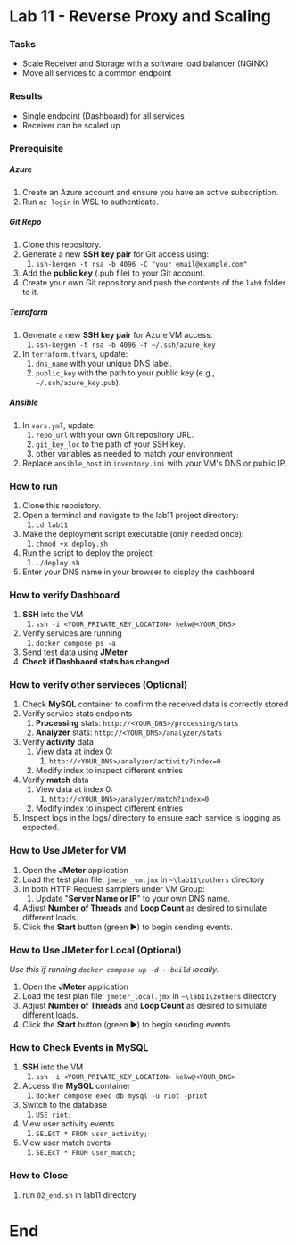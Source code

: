 # Lab 11 - Reverse Proxy and Scaling

### Tasks
- Scale Receiver and Storage with a software load balancer (NGINX)
- Move all services to a common endpoint

### Results
- Single endpoint (Dashboard) for all services
- Receiver can be scaled up

### Prerequisite
##### Azure
1. Create an Azure account and ensure you have an active subscription.
2. Run `az login` in WSL to authenticate.
##### Git Repo
1. Clone this repository.
2. Generate a new **SSH key pair** for Git access using:
   1. `ssh-keygen -t rsa -b 4096 -C "your_email@example.com"`
3. Add the **public key** (.pub file) to your Git account.
4. Create your own Git repository and push the contents of the `lab9` folder to it.
##### Terraform
1. Generate a new **SSH key pair** for Azure VM access:
   1. `ssh-keygen -t rsa -b 4096 -f ~/.ssh/azure_key`
2. In `terraform.tfvars`, update:
   1. `dns_name` with your unique DNS label.
   2. `public_key` with the path to your public key (e.g., `~/.ssh/azure_key.pub`).
##### Ansible 
1. In `vars.yml`, update:
   1. `repo_url` with your own Git repository URL.
   2. `git_key_loc` to the path of your SSH key.
   3. other variables as needed to match your environment
2. Replace `ansible_host` in `inventory.ini` with your VM's DNS or public IP.

### How to run
1. Clone this repoistory.
2. Open a terminal and navigate to the lab11 project directory:
   1. `cd lab11`
3. Make the deployment script executable (only needed once):
   1. `chmod +x deploy.sh`
4. Run the script to deploy the project:
   1. `./deploy.sh`
5. Enter your DNS name in your browser to display the dashboard

### How to verify Dashboard
1. **SSH** into the VM
   1. `ssh -i <YOUR_PRIVATE_KEY_LOCATION> kekw@<YOUR_DNS>`
2. Verify services are running
   1. `docker compose ps -a`
3. Send test data using **JMeter**
4. **Check if Dashbaord stats has changed**

### How to verify other servieces (Optional)
1. Check **MySQL** container to confirm the received data is correctly stored
2. Verify service stats endpoints
   1. **Processing** stats: `http://<YOUR_DNS>/processing/stats`
   2. **Analyzer** stats: `http://<YOUR_DNS>/analyzer/stats`
3. Verify **activity** data
   1. View data at index 0:
      1. `http://<YOUR_DNS>/analyzer/activity?index=0`
   2. Modify index to inspect different entries
4. Verify **match** data
   1. View data at index 0:
      1. `http://<YOUR_DNS>/analyzer/match?index=0`
   2. Modify index to inspect different entries 
5.  Inspect logs in the logs/ directory to ensure each service is logging as expected.

### How to Use JMeter for VM
1. Open the **JMeter** application
2. Load the test plan file: `jmeter_vm.jmx` in `~\lab11\zothers` directory
3. In both HTTP Request samplers under VM Group:
   1. Update "**Server Name or IP**" to your own DNS name.
4. Adjust **Number of Threads** and **Loop Count** as desired to simulate different loads.
5. Click the **Start** button (green ▶️) to begin sending events.

### How to Use JMeter for Local (Optional)
*Use this if running `docker compose up -d --build` locally.*
1. Open the **JMeter** application
2. Load the test plan file: `jmeter_local.jmx` in `~\lab11\zothers` directory
3. Adjust **Number of Threads** and **Loop Count** as desired to simulate different loads.
4. Click the **Start** button (green ▶️) to begin sending events.

### How to Check Events in MySQL
1. **SSH** into the VM
   1. `ssh -i <YOUR_PRIVATE_KEY_LOCATION> kekw@<YOUR_DNS>`
2. Access the **MySQL** container
   1. `docker compose exec db mysql -u riot -priot`
3. Switch to the database
   1. `USE riot;`
4. View user activity events
   1. `SELECT * FROM user_activity;`
5. View user match events
   1. `SELECT * FROM user_match;`

### How to Close
1. run `02_end.sh` in lab11 directory

# End